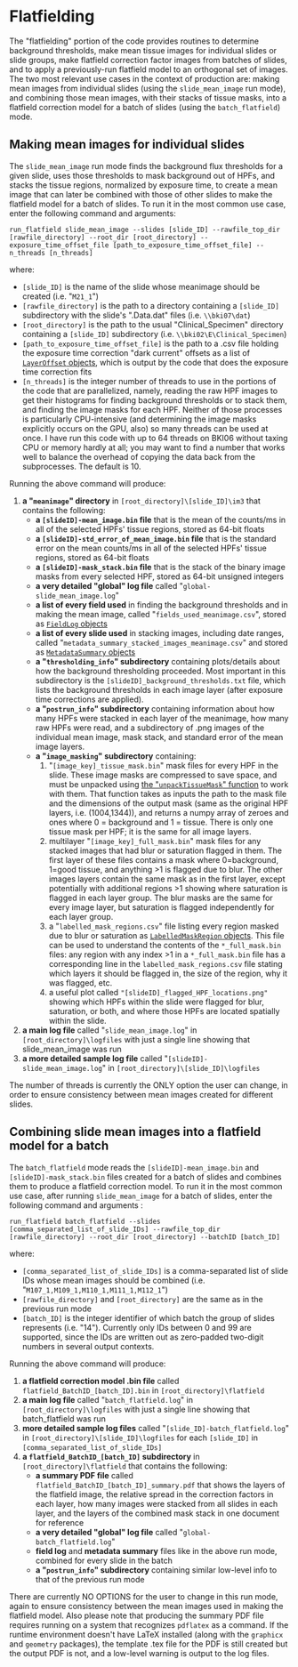 # Flatfielding

The "flatfielding" portion of the code provides routines to determine background thresholds, make mean tissue images for individual slides or slide groups, make flatfield correction factor images from batches of slides, and to apply a previously-run flatfield model to an orthogonal set of images. The two most relevant use cases in the context of production are: making mean images from individual slides (using the `slide_mean_image` run mode), and combining those mean images, with their stacks of tissue masks, into a flatfield correction model for a batch of slides (using the `batch_flatfield`) mode.

## Making mean images for individual slides

The `slide_mean_image` run mode finds the background flux thresholds for a given slide, uses those thresholds to mask background out of HPFs, and stacks the tissue regions, normalized by exposure time, to create a mean image that can later be combined with those of other slides to make the flatfield model for a batch of slides. To run it in the most common use case, enter the following command and arguments:

`run_flatfield slide_mean_image --slides [slide_ID] --rawfile_top_dir [rawfile_directory] --root_dir [root_directory] --exposure_time_offset_file [path_to_exposure_time_offset_file] --n_threads [n_threads]`

where:
- `[slide_ID]` is the name of the slide whose meanimage should be created (i.e. "`M21_1`")
- `[rawfile_directory]` is the path to a directory containing a `[slide_ID]` subdirectory with the slide's ".Data.dat" files (i.e. ``\\bki07\dat``)
- `[root_directory]` is the path to the usual "Clinical_Specimen" directory containing a `[slide_ID]` subdirectory (i.e. `\\bki02\E\Clinical_Specimen`)
- `[path_to_exposure_time_offset_file]` is the path to a .csv file holding the exposure time correction "dark current" offsets as a list of [`LayerOffset` objects](../../utilities/img_file_io.py#L31-L36), which is output by the code that does the exposure time correction fits
- `[n_threads]` is the integer number of threads to use in the portions of the code that are parallelized, namely, reading the raw HPF images to get their histograms for finding background thresholds or to stack them, and finding the image masks for each HPF. Neither of those processes is particularly CPU-intensive (and determining the image masks explicitly occurs on the GPU, also) so many threads can be used at once. I have run this code with up to 64 threads on BKI06 without taxing CPU or memory hardly at all; you may want to find a number that works well to balance the overhead of copying the data back from the subprocesses. The default is 10.

Running the above command will produce:
1. **a "`meanimage`" directory** in `[root_directory]\[slide_ID]\im3` that contains the following:
    - **a `[slideID]-mean_image.bin` file** that is the mean of the counts/ms in all of the selected HPFs' tissue regions, stored as 64-bit floats
    - **a `[slideID]-std_error_of_mean_image.bin` file** that is the standard error on the mean counts/ms in all of the selected HPFs' tissue regions, stored as 64-bit floats
    - **a `[slideID]-mask_stack.bin` file** that is the stack of the binary image masks from every selected HPF, stored as 64-bit unsigned integers
    - **a very detailed "global" log file** called "`global-slide_mean_image.log`"
    - **a list of every field used** in finding the background thresholds and in making the mean image, called "`fields_used_meanimage.csv`", stored as [`FieldLog` objects](./utilities.py#L23-L29)
    - **a list of every slide used** in stacking images, including date ranges, called "`metadata_summary_stacked_images_meanimage.csv`" and stored as [`MetadataSummary` objects](../../utilities/misc.py#L122-L129)
    - **a "`thresholding_info`" subdirectory** containing plots/details about how the background thresholding proceeded. Most important in this subdirectory is the `[slideID]_background_thresholds.txt` file, which lists the background thresholds in each image layer (after exposure time corrections are applied).
    - **a "`postrun_info`" subdirectory** containing information about how many HPFs were stacked in each layer of the meanimage, how many raw HPFs were read, and a subdirectory of .png images of the individual mean image, mask stack, and standard error of the mean image layers.
    - **a "`image_masking`" subdirectory** containing:
        1. "`[image_key]_tissue_mask.bin`" mask files for every HPF in the slide. These image masks are compressed to save space, and must be unpacked using [the "`unpackTissueMask`" function](../image_masking/utilities.py#L15-L20) to work with them. That function takes as inputs the path to the mask file and the dimensions of the output mask (same as the original HPF layers, i.e. (1004,1344)), and returns a numpy array of zeroes and ones where 0 = background and 1 = tissue. There is only one tissue mask per HPF; it is the same for all image layers.
        1. multilayer "`[image_key]_full_mask.bin`" mask files for any stacked images that had blur or saturation flagged in them. The first layer of these files contains a mask where 0=background, 1=good tissue, and anything >1 is flagged due to blur. The other images layers contain the same mask as in the first layer, except potentially with additional regions >1 showing where saturation is flagged in each layer group. The blur masks are the same for every image layer, but saturation is flagged independently for each layer group.
        1. a "`labelled_mask_regions.csv`" file listing every region masked due to blur or saturation as [`LabelledMaskRegion` objects](../image_masking/utilities.py#L7-L13). This file can be used to understand the contents of the `*_full_mask.bin` files: any region with any index >1 in a `*_full_mask.bin` file has a corresponding line in the `labelled_mask_regions.csv` file stating which layers it should be flagged in, the size of the region, why it was flagged, etc.
        1. a useful plot called `"[slideID]_flagged_HPF_locations.png"` showing which HPFs within the slide were flagged for blur, saturation, or both, and where those HPFs are located spatially within the slide.
1. **a main log file** called "`slide_mean_image.log`" in `[root_directory]\logfiles` with just a single line showing that slide_mean_image was run
1. **a more detailed sample log file** called "`[slideID]-slide_mean_image.log`" in `[root_directory]\[slide_ID]\logfiles`

The number of threads is currently the ONLY option the user can change, in order to ensure consistency between mean images created for different slides.

## Combining slide mean images into a flatfield model for a batch

The `batch_flatfield` mode reads the `[slideID]-mean_image.bin` and `[slideID]-mask_stack.bin` files created for a batch of slides and combines them to produce a flatfield correction model. To run it in the most common use case, after running `slide_mean_image` for a batch of slides, enter the following command and arguments :

`run_flatfield batch_flatfield --slides [comma_separated_list_of_slide_IDs] --rawfile_top_dir [rawfile_directory] --root_dir [root_directory] --batchID [batch_ID]`

where:
- `[comma_separated_list_of_slide_IDs]` is a comma-separated list of slide IDs whose mean images should be combined (i.e. "`M107_1,M109_1,M110_1,M111_1,M112_1`")
- `[rawfile_directory]` and `[root_directory]` are the same as in the previous run mode
- `[batch_ID]` is the integer identifier of which batch the group of slides represents (i.e. "14"). Currently only IDs between 0 and 99 are supported, since the IDs are written out as zero-padded two-digit numbers in several output contexts.

Running the above command will produce:
1. **a flatfield correction model .bin file** called `flatfield_BatchID_[batch_ID].bin` in `[root_directory]\flatfield`
2. **a main log file** called "`batch_flatfield.log`" in `[root_directory]\logfiles` with just a single line showing that batch_flatfield was run 
3. **more detailed sample log files** called "`[slide_ID]-batch_flatfield.log`" in `[root_directory]\[slide_ID]\logfiles` for each `[slide_ID]` in `[comma_separated_list_of_slide_IDs]`
4. **a `flatfield_BatchID_[batch_ID]` subdirectory** in `[root_directory]\flatfield` that contains the following:
    - **a summary PDF file** called `flatfield_BatchID_[batch_ID]_summary.pdf` that shows the layers of the flatfield image, the relative spread in the correction factors in each layer, how many images were stacked from all slides in each layer, and the layers of the combined mask stack in one document for reference
    - **a very detailed "global" log file** called "`global-batch_flatfield.log`"
    - **field log** and **metadata summary** files like in the above run mode, combined for every slide in the batch
    - **a "`postrun_info`" subdirectory** containing similar low-level info to that of the previous run mode

There are currently NO OPTIONS for the user to change in this run mode, again to ensure consistency between the mean images used in making the flatfield model. Also please note that producing the summary PDF file requires running on a system that recognizes `pdflatex` as a command. If the runtime environment doesn't have LaTeX installed (along with the `graphicx` and `geometry` packages), the template .tex file for the PDF is still created but the output PDF is not, and a low-level warning is output to the log files.

